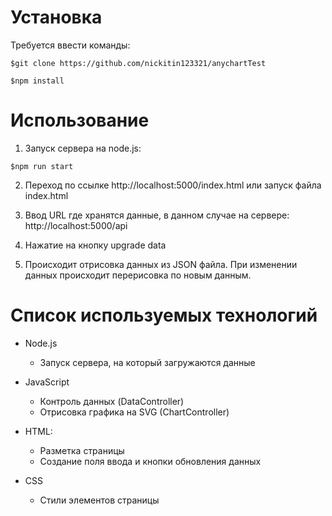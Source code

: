 # Установка

Требуется ввести команды:
```
$git clone https://github.com/nickitin123321/anychartTest  
```
```
$npm install  
```
# Использование
1. Запуск сервера на node.js:
```
$npm run start
```
2. Переход по ссылке http://localhost:5000/index.html или запуск файла index.html

3. Ввод URL где хранятся данные, в данном случае на сервере: http://localhost:5000/api

4. Нажатие на кнопку upgrade data

5. Происходит отрисовка данных из JSON файла. При изменении данных происходит перерисовка по новым данным.

# Список используемых технологий

- Node.js

  - Запуск сервера, на который загружаются данные

- JavaScript

  - Контроль данных (DataController)
  - Отрисовка графика на SVG (ChartController)

- HTML:

  - Разметка страницы
  - Создание поля ввода и кнопки обновления данных

- CSS
  - Cтили элементов страницы
